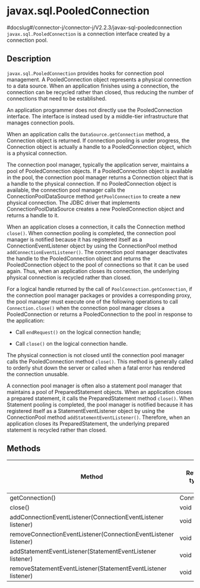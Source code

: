 javax.sql.PooledConnection 
===============================================
#docslug#/connector-j/connector-j/V2.2.3/javax-sql-pooledconnection
`javax.sql.PooledConnection` is a connection interface created by a connection pool. 

Description 
--------------------------------

`javax.sql.PooledConnection` provides hooks for connection pool management. A PooledConnection object represents a physical connection to a data source. When an application finishes using a connection, the connection can be recycled rather than closed, thus reducing the number of connections that need to be established. 

An application programmer does not directly use the PooledConnection interface. The interface is instead used by a middle-tier infrastructure that manages connection pools. 

When an application calls the `DataSource.getConnection` method, a Connection object is returned. If connection pooling is under progress, the Connection object is actually a handle to a PooledConnection object, which is a physical connection. 

The connection pool manager, typically the application server, maintains a pool of PooledConnection objects. If a PooledConnection object is available in the pool, the connection pool manager returns a Connection object that is a handle to the physical connection. If no PooledConnection object is available, the connection pool manager calls the ConnectionPoolDataSource method `getPoolConnection` to create a new physical connection. The JDBC driver that implements ConnectionPoolDataSource creates a new PooledConnection object and returns a handle to it. 

When an application closes a connection, it calls the Connection method `close()`. When connection pooling is completed, the connection pool manager is notified because it has registered itself as a ConnectionEventListener object by using the ConnectionPool method `addConnectionEventListener()`. The connection pool manager deactivates the handle to the PooledConnection object and returns the PooledConnection object to the pool of connections so that it can be used again. Thus, when an application closes its connection, the underlying physical connection is recycled rather than closed. 

For a logical handle returned by the call of `PoolConnection.getConnection`, if the connection pool manager packages or provides a corresponding proxy, the pool manager must execute one of the following operations to call `Connection.close()` when the connection pool manager closes a PooledConnection or returns a PooledConnection to the pool in response to the application:

* Call `endRequest()` on the logical connection handle;

  

* Call `close()` on the logical connection handle.

  




The physical connection is not closed until the connection pool manager calls the PooledConnection method `close()`. This method is generally called to orderly shut down the server or called when a fatal error has rendered the connection unusable. 

A connection pool manager is often also a statement pool manager that maintains a pool of PreparedStatement objects. When an application closes a prepared statement, it calls the PreparedStatement method `close()`. When Statement pooling is completed, the pool manager is notified because it has registered itself as a StatementEventListener object by using the ConnectionPool method `addStatementEventListener()`. Therefore, when an application closes its PreparedStatement, the underlying prepared statement is recycled rather than closed.

Methods 
----------------------------



|                             Method                              | Return type | JDBC 4 supported in Oracle mode | JDBC 4 supported in MySQL mode |
|-----------------------------------------------------------------|-------------|---------------------------------|--------------------------------|
| getConnection()                                                 | Connection  | Yes                             | Yes                            |
| close()                                                         | void        | Yes                             | Yes                            |
| addConnectionEventListener(ConnectionEventListener listener)    | void        | Yes                             | Yes                            |
| removeConnectionEventListener(ConnectionEventListener listener) | void        | Yes                             | Yes                            |
| addStatementEventListener(StatementEventListener listener)      | void        | Yes                             | Yes                            |
| removeStatementEventListener(StatementEventListener listener)   | void        | Yes                             | Yes                            |


